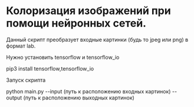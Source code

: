 # Колоризация изображений при помощи нейронных сетей.
Данный скрипт преобразует входные картинки (будь то jpeg или png) в формат lab.


Нужно установить tensorflow и tensorflow_io


pip3 install tensorflow,tensorflow_io


Запуск скрипта


python main.py --input (путь к расположению входных картинок) --output (путь к расположению выходных картинок)
